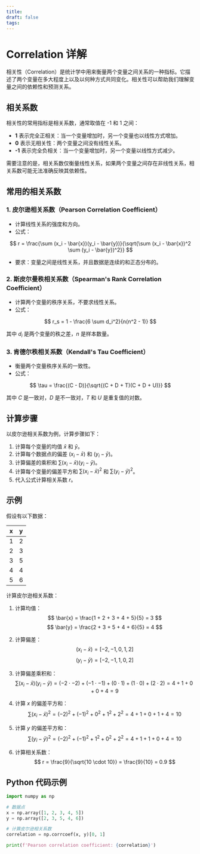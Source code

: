 ```yaml
---
title: 
draft: false
tags:
---
```

# Correlation 详解

相关性（Correlation）是统计学中用来衡量两个变量之间关系的一种指标。它描述了两个变量在多大程度上以及以何种方式共同变化。相关性可以帮助我们理解变量之间的依赖性和预测关系。

## 相关系数

相关性的常用指标是相关系数，通常取值在 -1 和 1 之间：

- **1** 表示完全正相关：当一个变量增加时，另一个变量也以线性方式增加。
- **0** 表示无相关性：两个变量之间没有线性关系。
- **-1** 表示完全负相关：当一个变量增加时，另一个变量以线性方式减少。

需要注意的是，相关系数仅衡量线性关系，如果两个变量之间存在非线性关系，相关系数可能无法准确反映其依赖性。

## 常用的相关系数

### 1. 皮尔逊相关系数（Pearson Correlation Coefficient）

- 计算线性关系的强度和方向。
- 公式：

$$
r = \frac{\sum (x_i - \bar{x})(y_i - \bar{y})}{\sqrt{\sum (x_i - \bar{x})^2 \sum (y_i - \bar{y})^2}}
$$

- 要求：变量之间是线性关系，并且数据是连续的和正态分布的。

### 2. 斯皮尔曼秩相关系数（Spearman's Rank Correlation Coefficient）

- 计算两个变量的秩序关系，不要求线性关系。
- 公式：

$$
r_s = 1 - \frac{6 \sum d_i^2}{n(n^2 - 1)}
$$

其中 $d_i$ 是两个变量的秩之差，$n$ 是样本数量。

### 3. 肯德尔秩相关系数（Kendall's Tau Coefficient）

- 衡量两个变量秩序关系的一致性。
- 公式：

$$
\tau = \frac{(C - D)}{\sqrt{(C + D + T)(C + D + U)}}
$$

其中 $C$ 是一致对，$D$ 是不一致对，$T$ 和 $U$ 是重复值的对数。

## 计算步骤

以皮尔逊相关系数为例，计算步骤如下：

1. 计算每个变量的均值 $\bar{x}$ 和 $\bar{y}$。
2. 计算每个数据点的偏差 $(x_i - \bar{x})$ 和 $(y_i - \bar{y})$。
3. 计算偏差的乘积和 $\sum (x_i - \bar{x})(y_i - \bar{y})$。
4. 计算每个变量的偏差平方和 $\sum (x_i - \bar{x})^2$ 和 $\sum (y_i - \bar{y})^2$。
5. 代入公式计算相关系数 $r$。

## 示例

假设有以下数据：

| x  | y  |
|----|----|
| 1  | 2  |
| 2  | 3  |
| 3  | 5  |
| 4  | 4  |
| 5  | 6  |

计算皮尔逊相关系数：

1. 计算均值：
   $$
   \bar{x} = \frac{1 + 2 + 3 + 4 + 5}{5} = 3
   $$
   $$
   \bar{y} = \frac{2 + 3 + 5 + 4 + 6}{5} = 4
   $$

2. 计算偏差：
   $$
   (x_i - \bar{x}) = [-2, -1, 0, 1, 2]
   $$
   $$
   (y_i - \bar{y}) = [-2, -1, 1, 0, 2]
   $$

3. 计算偏差乘积和：
   $$
   \sum (x_i - \bar{x})(y_i - \bar{y}) = (-2 \cdot -2) + (-1 \cdot -1) + (0 \cdot 1) + (1 \cdot 0) + (2 \cdot 2) = 4 + 1 + 0 + 0 + 4 = 9
   $$

4. 计算 $x$ 的偏差平方和：
   $$
   \sum (x_i - \bar{x})^2 = (-2)^2 + (-1)^2 + 0^2 + 1^2 + 2^2 = 4 + 1 + 0 + 1 + 4 = 10
   $$

5. 计算 $y$ 的偏差平方和：
   $$
   \sum (y_i - \bar{y})^2 = (-2)^2 + (-1)^2 + 1^2 + 0^2 + 2^2 = 4 + 1 + 1 + 0 + 4 = 10
   $$

6. 计算相关系数：
   $$
   r = \frac{9}{\sqrt{10 \cdot 10}} = \frac{9}{10} = 0.9
   $$

## Python 代码示例

```python
import numpy as np

# 数据点
x = np.array([1, 2, 3, 4, 5])
y = np.array([2, 3, 5, 4, 6])

# 计算皮尔逊相关系数
correlation = np.corrcoef(x, y)[0, 1]

print(f'Pearson correlation coefficient: {correlation}')
```

